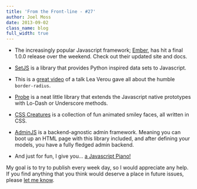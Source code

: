 ```yaml
---
title: 'From the Front-line - #27'
author: Joel Moss
date: 2013-09-02
class_name: blog
full_width: true
---
```


- The increasingly popular Javascript framework; [Ember](http://emberjs.com/), has hit a final 1.0.0 release over the weekend. Check out their updated site and docs.

- [SetJS](https://github.com/bebraw/setjs) is a library that provides Python inspired data sets to Javascript.

- This is a [great video](http://www.youtube.com/watch?v=b9HGzJIcfDE) of a talk Lea Verou gave all about the humble `border-radius`.

- [Probe](https://github.com/titon/probe) is a neat little library that extends the Javascript native prototypes with Lo-Dash or Underscore methods.

- [CSS Creatures](http://bennettfeely.com/csscreatures/) is a collection of fun animated smiley faces, all written in CSS.

- [AdminJS](http://adminjs.com/) is a backend-agnostic admin framework. Meaning you can boot up an HTML page with this library included, and after defining your models, you have a fully fledged admin backend.

- And just for fun, I give you... [a Javascript Piano!](http://mrcoles.com/piano/)

My goal is to try to publish every week day, so I would appreciate any help. If you find anything that you think would deserve a place in future issues, please [let me know](mailto:jmoss@codio.com).